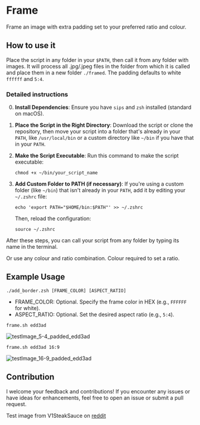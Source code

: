 # Frame
Frame an image with extra padding set to your preferred ratio and colour.

## How to use it
Place the script in any folder in your `$PATH`, then call it from any folder with images. It will process all .jpg/.jpeg files in the folder from which it is called and place them in a new folder `./framed`. The padding defaults to white `ffffff` and `5:4`.

### Detailed instructions
0. **Install Dependencies**: Ensure you have `sips` and `zsh` installed (standard on macOS).

1. **Place the Script in the Right Directory**: 
   Download the script or clone the repository, then move your script into a folder that's already in your `PATH`, like `/usr/local/bin` or a custom directory like `~/bin` if you have that in your `PATH`.

2. **Make the Script Executable**:
   Run this command to make the script executable:
   ```shell
   chmod +x ~/bin/your_script_name
   ```

3. **Add Custom Folder to PATH (if necessary)**:
   If you're using a custom folder (like `~/bin`) that isn't already in your `PATH`, add it by editing your `~/.zshrc` file:
   ```shell
   echo 'export PATH="$HOME/bin:$PATH"' >> ~/.zshrc
   ```
   Then, reload the configuration:
   ```shell
   source ~/.zshrc
   ```

After these steps, you can call your script from any folder by typing its name in the terminal.

Or use any colour and ratio combination. Colour required to set a ratio.

## Example Usage
```
./add_border.zsh [FRAME_COLOR] [ASPECT_RATIO]
```
- FRAME_COLOR: Optional. Specify the frame color in HEX (e.g., `FFFFFF` for white).
- ASPECT_RATIO: Optional. Set the desired aspect ratio (e.g., `5:4`).


```
frame.sh edd3ad
```
![testImage_5-4_padded_edd3ad](https://github.com/user-attachments/assets/553ef914-0e1c-4cf0-ae25-de76ba85a336)

```
frame.sh edd3ad 16:9
```
![testImage_16-9_padded_edd3ad](https://github.com/user-attachments/assets/2eeeb352-72b4-4e6e-a2ef-bcb612639e9c)

## Contribution
I welcome your feedback and contributions! If you encounter any issues or have ideas for enhancements, feel free to open an issue or submit a pull request.

Test image from V1SteakSauce on [reddit](https://www.reddit.com/r/VIDEOENGINEERING/comments/zghdo1/i_made_my_perfect_1080p_test_image_today_thought/?utm_source=share&utm_medium=web3x&utm_name=web3xcss&utm_term=1&utm_content=share_button)
